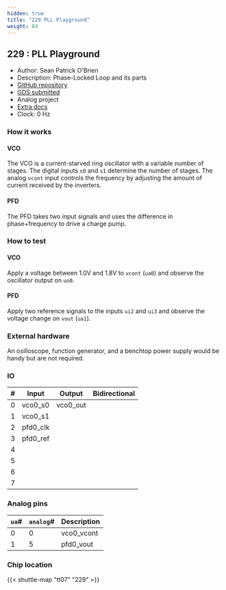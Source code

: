 ```yaml
---
hidden: true
title: "229 PLL Playground"
weight: 84
---
```


## 229 : PLL Playground

* Author: Sean Patrick O'Brien
* Description: Phase-Locked Loop and its parts
* [GitHub repository](https://github.com/obriensp/tt07-spo-pll-bits)
* [GDS submitted](https://github.com/obriensp/tt07-spo-pll-bits/actions/runs/9325203841)
* Analog project
* [Extra docs]()
* Clock: 0 Hz

<!---

This file is used to generate your project datasheet. Please fill in the information below and delete any unused
sections.

You can also include images in this folder and reference them in the markdown. Each image must be less than
512 kb in size, and the combined size of all images must be less than 1 MB.
-->


### How it works

#### VCO

The VCO is a current-starved ring oscillator with a variable number of stages. The digital inputs `s0` and `s1` determine the number of stages. The analog `vcont` input controls the frequency by adjusting the amount of current received by the inverters.

#### PFD

The PFD takes two input signals and uses the difference in phase+frequency to drive a charge pump.

### How to test

#### VCO

Apply a voltage between 1.0V and 1.8V to `vcont` (`ua0`) and observe the oscillator output on `uo0`.

#### PFD

Apply two reference signals to the inputs `ui2` and `ui3` and observe the voltage change on `vout` (`ua1`).

### External hardware

An osilloscope, function generator, and a benchtop power supply would be handy but are not required.


### IO

| #             | Input    | Output   | Bidirectional   |
| ------------- | -------- | -------- | --------------- |
| 0 | vco0_s0  | vco0_out  |         |
| 1 | vco0_s1  |   |         |
| 2 | pfd0_clk  |   |         |
| 3 | pfd0_ref  |   |         |
| 4 |   |   |         |
| 5 |   |   |         |
| 6 |   |   |         |
| 7 |   |   |         |

### Analog pins

| `ua`#        | `analog`#        | Description         |
| ------------ | ---------------- | ------------------- |
| 0 | 0 | vco0_vcont           |
| 1 | 5 | pfd0_vout           |

### Chip location

{{< shuttle-map "tt07" "229" >}}
